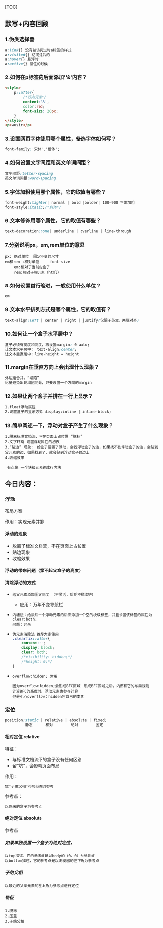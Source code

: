 [TOC]



## 默写+内容回顾

### 1.伪类选择器

```css
a:link{} 没有被访问过时a标签的样式
a:visited{} 访问过后的
a:hover{} 悬浮时
a:active{} 摁住的时候
```

### 2.如何在p标签的后面添加''&'内容？

```html
<style>
    p::after{
        /*行内元素*/
        content:'&',
        color:red;
        font-size: 20px;
    }
</style>
<p>wusir</p>
```

### 3.设置网页字体使用哪个属性，备选字体如何写？

```css
font-family:'宋体','楷体';
```

### 4.如何设置文字间距和英文单词间距？

```css
文字间距:letter-spacing
英文单词间距:word-spacing
```

### 5.字体加粗使用哪个属性，它的取值有哪些？

```css
font-weight:lighter| normal | bold |bolder| 100~900 字体加粗
font-style:italic;/*斜体*/
```

### 6.文本修饰用哪个属性，它的取值有哪些？

```css
text-decoration:none| underline | overline | line-through
```

### 7.分别说明px，em,rem单位的意思

```
px: 绝对单位  固定不变的尺寸
em和rem :相对单位     font-size
	em:相对于当前的盒子
	rem:相对于根元素（html）
```

### 8.如何设置首行缩进，一般使用什么单位？

```
em
```

### 9.文本水平排列方式是哪个属性，它的取值有？

```css
text-align:left | center | right | justify(仅限于英文，两端对齐)
```

### 10.如何让一个盒子水平居中？

```css
盒子必须有宽度和高度，再设置margin: 0 auto;
让文本水平居中： text-align:center;
让文本垂直居中：line-height = height
```

### 11.margin在垂直方向上会出现什么现象？

```css
外边距合并，“塌陷”
尽量避免出现塌陷问题，只要设置一个方向的margin
```

### 12.如果让两个盒子并排在一行上显示？

```html
1.float浮动属性
2.设置盒子的显示方式 display:inline | inline-block;
```

### 13.简单阐述一下，浮动对盒子产生了什么现象？

```
1.脱离标准文档流，不在页面上占位置 “脱标”
2.文字环绕 设置浮动属性的初衷
3.“贴边” 现象： 给盒子设置了浮动，会找浮动盒子的边，如果找不到浮动盒子的边，会贴到父元素的边，如果找到了，就会贴到浮动盒子的边上
4.收缩效果

 有点像 一个块级元素转成行内块
```

## 今日内容：

### 浮动

布局方案

作用：实现元素并排

#### 	浮动的现象

- 脱离了标准文档流，不在页面上占位置
- 贴边现象
- 收缩效果

#### 	浮动的带来问题（撑不起父盒子的高度）

#### 	清除浮动的方式

- ````
  给父元素添加固定高度 （不灵活，后期不易维护）
  ````
  
  - 应用：万年不变导航栏
  
- ```
  内墙法：给最后一个浮动元素的后面添加一个空的块级标签，并且设置该标签的属性为clear:both;
  问题：冗余
  ```

- ```css
  伪元素清除法 推荐大家使用
  .clearfix::after{
      content:'';
      display: block;
      clear: both;
      /*visibility: hidden;*/
      /*height: 0;*/
  }
  ```

- ```
  overflow:hidden; 常用
  
  因为overflow:hidden;会形成BFC区域，形成BFC区域之后，内部有它的布局规则
  计算BFC的高度时，浮动元素也参与计算
  但是小心overflow：hidden它自己的本意
  ```

  

### 定位

```css
position:static | relative | absolute | fixed;
		 静态      相对        绝对        固定
```

#### 相对定位 relative

特征：

- 与标准文档流下的盒子没有任何区别
- 留“坑”，会影响页面布局

作用：

```
做“子绝父相”布局方案的参考
```

参考点：

```
以原来的盒子为参考点
```

#### 绝对定位 absolute

参考点

#####  如果单独设置一个盒子为绝对定位，

```
以top描述，它的参考点是以body的（0，0）为参考点
以bottom描述，它的参考点是以浏览器的左下角为参考点
```

##### 子绝父相

```
以最近的父辈元素的左上角为参考点进行定位
```

##### 特征

```
1.脱标
2.压盖
3.子绝父相
```

